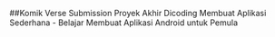 ##Komik Verse
Submission Proyek Akhir Dicoding Membuat Aplikasi Sederhana - Belajar Membuat Aplikasi Android untuk Pemula
